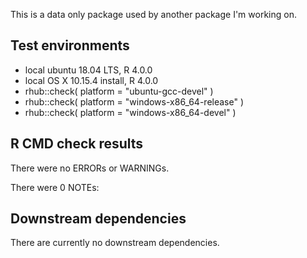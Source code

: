 
This is a data only package used by another package I'm working on.



## Test environments
* local ubuntu 18.04 LTS, R 4.0.0
* local OS X 10.15.4 install, R 4.0.0
* rhub::check( platform = "ubuntu-gcc-devel" )
* rhub::check( platform = "windows-x86_64-release" )
* rhub::check( platform = "windows-x86_64-devel" )


## R CMD check results
There were no ERRORs or WARNINGs. 


There were 0 NOTEs:


## Downstream dependencies
There are currently no downstream dependencies.



